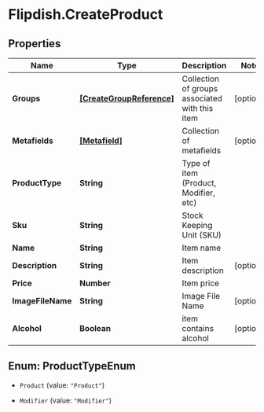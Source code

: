 # Flipdish.CreateProduct

## Properties
Name | Type | Description | Notes
------------ | ------------- | ------------- | -------------
**Groups** | [**[CreateGroupReference]**](CreateGroupReference.md) | Collection of groups associated with this item | [optional] 
**Metafields** | [**[Metafield]**](Metafield.md) | Collection of metafields | [optional] 
**ProductType** | **String** | Type of item (Product, Modifier, etc) | 
**Sku** | **String** | Stock Keeping Unit (SKU) | 
**Name** | **String** | Item name | 
**Description** | **String** | Item description | [optional] 
**Price** | **Number** | Item price | 
**ImageFileName** | **String** | Image File Name | [optional] 
**Alcohol** | **Boolean** | item contains alcohol | [optional] 


<a name="ProductTypeEnum"></a>
## Enum: ProductTypeEnum


* `Product` (value: `"Product"`)

* `Modifier` (value: `"Modifier"`)




